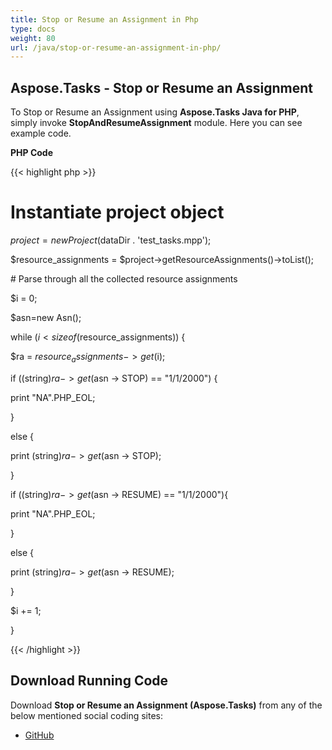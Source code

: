 ```yaml
---
title: Stop or Resume an Assignment in Php
type: docs
weight: 80
url: /java/stop-or-resume-an-assignment-in-php/
---
```


## **Aspose.Tasks - Stop or Resume an Assignment**
To Stop or Resume an Assignment using **Aspose.Tasks Java for PHP**, simply invoke **StopAndResumeAssignment** module. Here you can see example code.

**PHP Code**

{{< highlight php >}}

 # Instantiate project object

$project = new Project($dataDir . 'test_tasks.mpp');

$resource_assignments = $project->getResourceAssignments()->toList();

\# Parse through all the collected resource assignments

$i = 0;

$asn=new Asn();

while ($i < sizeof($resource_assignments)) {

$ra = $resource_assignments -> get($i);

if ((string)$ra -> get($asn -> STOP) == "1/1/2000") {

print "NA".PHP_EOL;

}

else {

print (string)$ra -> get($asn -> STOP);

}

if ((string)$ra -> get($asn -> RESUME) == "1/1/2000"){

print "NA".PHP_EOL;

}

else {

print (string)$ra -> get($asn -> RESUME);

}

$i += 1;

}

{{< /highlight >}}
## **Download Running Code**
Download **Stop or Resume an Assignment (Aspose.Tasks)** from any of the below mentioned social coding sites:

- [GitHub](https://github.com/aspose-tasks/Aspose.Tasks-for-Java/blob/master/Plugins/Aspose_Tasks_Java_for_PHP/src/aspose/tasks/WorkingWithResourceAssignments/StopAndResumeAssignment.php)
